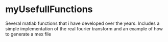 # myUsefullFunctions
Several matlab functions that i have developed over the years. 
Includes a simple implementation of the real fourier transform and an example of how to generate a mex file 

